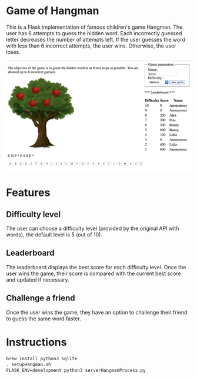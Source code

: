 # Game of Hangman
This is a Flask implementation of famous children's game Hangman. The user has 6 attempts to guess the hidden word. Each incorrectly guessed letter decreases the number of attempts left. If the user guesses the word with less than 6 incorrect attempts, the user wins. Otherwise, the user loses.

![Screenshot](https://github.com/computationlan/hangman/blob/master/screenshot.png)

# Features
## Difficulty level
The user can choose a difficulty level (provided by the original API with words), the default level is 5 (out of 10).
## Leaderboard
The leaderboard displays the best score for each difficulty level. Once the user wins the game, their score is compared with the current best score and updated if necessary.
## Challenge a friend
Once the user wins the game, they have an option to challenge their friend to guess the same word faster. 
# Instructions
```
brew install python3 sqlite
. setupHangman.sh
FLASK_ENV=development python3 serverHangmanProcess.py
```
